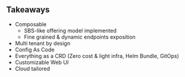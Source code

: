 ## Takeaways

* Composable
    * SBS-like offering model implemented
    * Fine grained & dynamic endpoints exposition
* Multi tenant by design
* Config As Code
* Everything as a CRD (Zero cost & light infra, Helm Bundle, GitOps)
* Customizable Web UI
* Cloud tailored
